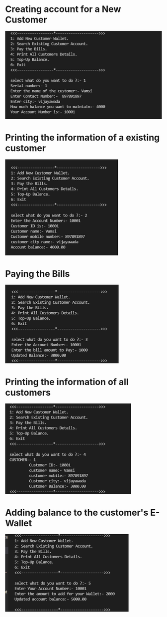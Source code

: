 # Creating account for a New Customer
![](output1.png)

# Printing the information of a existing customer
![](output2.png)

# Paying the Bills
![](output3.png)

# Printing the information of all customers
![](output4.png)

# Adding balance to the customer's E-Wallet
![](output5.png)